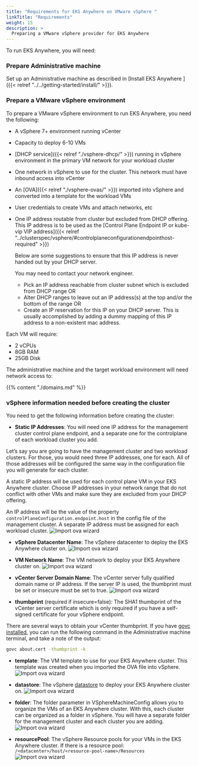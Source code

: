 ```yaml
---
title: "Requirements for EKS Anywhere on VMware vSphere "
linkTitle: "Requirements"
weight: 15
description: >
  Preparing a VMware vSphere provider for EKS Anywhere
---
```


To run EKS Anywhere, you will need:

### Prepare Administrative machine
Set up an Administrative machine as described in [Install EKS Anywhere ]({{< relref "../../getting-started/install/" >}}).

### Prepare a VMware vSphere environment
To prepare a VMware vSphere environment to run EKS Anywhere, you need the following:
* A vSphere 7+ environment running vCenter
* Capacity to deploy 6-10 VMs
* [DHCP service]({{< relref "./vsphere-dhcp/" >}}) running in vSphere environment in the primary VM network for your workload cluster
* One network in vSphere to use for the cluster. This network must have inbound access into vCenter
* An [OVA]({{< relref "./vsphere-ovas/" >}}) imported into vSphere and converted into a template for the workload VMs
* User credentials to create VMs and attach networks, etc
* One IP address routable from cluster but excluded from DHCP offering. 
  This IP address is to be used as the [Control Plane Endpoint IP or kube-vip VIP address]({{< relref "../clusterspec/vsphere/#controlplaneconfigurationendpointhost-required" >}})

  Below are some suggestions to ensure that this IP address is never handed out by your DHCP server. 
 
  You may need to contact your network engineer.
      
   *  Pick an IP address reachable from cluster subnet which is excluded from DHCP range OR
   *  Alter DHCP ranges to leave out an IP address(s) at the top and/or the bottom of the range OR
   *  Create an IP reservation for this IP on your DHCP server. This is usually accomplished by adding 
a dummy mapping of this IP address to a non-existent mac address.


Each VM will require:

* 2 vCPUs
* 8GB RAM
* 25GB Disk

The administrative machine and the target workload environment will need network access to:

{{% content "./domains.md" %}}


### vSphere information needed before creating the cluster
You need to get the following information before creating the cluster:

* **Static IP Addresses**: 
You will need one IP address for the management cluster control plane endpoint, and a separate one for the controlplane of each workload cluster you add. 

Let’s say you are going to have the management cluster and two workload clusters.
For those, you would need three IP addresses, one for each.
All of those addresses will be configured the same way in the configuration file you will generate for each cluster.

A static IP address will be used for each control plane VM in your EKS Anywhere cluster.
Choose IP addresses in your network range that do not conflict with other VMs and make sure they are excluded from your DHCP offering.


An IP address will be the value of the property `controlPlaneConfiguration.endpoint.host` in the config file of the management cluster.
A separate IP address must be assigned for each workload cluster.
![Import ova wizard](/images/ip.png) 

* **vSphere Datacenter Name**:
The vSphere datacenter to deploy the EKS Anywhere cluster on.
![Import ova wizard](/images/datacenter.png) 

* **VM Network Name**:
The VM network to deploy your EKS Anywhere cluster on.
![Import ova wizard](/images/network.png) 

* **vCenter Server Domain Name**:
The vCenter server fully qualified domain name or IP address. If the server IP is used, the thumbprint must be set or insecure must be set to true.
![Import ova wizard](/images/domainname.png) 

* **thumbprint** (required if insecure=false):
The SHA1 thumbprint of the vCenter server certificate which is only required if you have a self-signed certificate for your vSphere endpoint.

There are several ways to obtain your vCenter thumbprint.
If you have [govc installed](https://github.com/vmware/govmomi/blob/master/govc/README.md), you can run the following command in the Administrative machine terminal, and take a note of the output:

```bash
govc about.cert -thumbprint -k
```

* **template**:
The VM template to use for your EKS Anywhere cluster.
This template was created when you imported the OVA file into vSphere. 
![Import ova wizard](/images/template.png) 

* **datastore**:
The vSphere [datastore](https://docs.vmware.com/en/VMware-vSphere/7.0/com.vmware.vsphere.storage.doc/GUID-3CC7078E-9C30-402C-B2E1-2542BEE67E8F.html) to deploy your EKS Anywhere cluster on.
![Import ova wizard](/images/storage.png) 


* **folder**:
The folder parameter in VSphereMachineConfig allows you to organize the VMs of an EKS Anywhere cluster.
With this, each cluster can be organized as a folder in vSphere.
You will have a separate folder for the management cluster and each cluster you are adding. 
![Import ova wizard](/images/folder.png) 


* **resourcePool**:
The vSphere Resource pools for your VMs in the EKS Anywhere cluster. If there is a resource pool: `/<datacenter>/host/<resource-pool-name>/Resources`
![Import ova wizard](/images/resourcepool.png) 